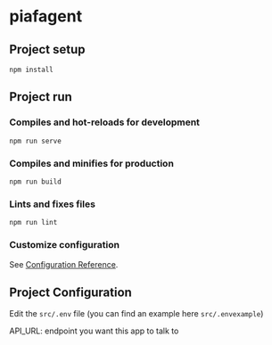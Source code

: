 # piafagent

## Project setup
```
npm install
```

## Project run

### Compiles and hot-reloads for development
```
npm run serve
```

### Compiles and minifies for production
```
npm run build
```

### Lints and fixes files
```
npm run lint
```

### Customize configuration
See [Configuration Reference](https://cli.vuejs.org/config/).


## Project Configuration

Edit the `src/.env` file (you can find an example here `src/.envexample`)

API_URL: endpoint you want this app to talk to
